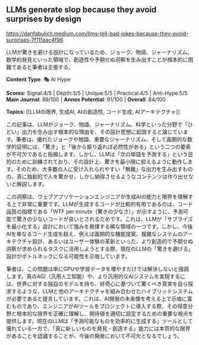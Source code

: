 ## LLMs generate slop because they avoid surprises by design

https://danfabulich.medium.com/llms-tell-bad-jokes-because-they-avoid-surprises-7f111aac4f96

LLMが驚きを避ける設計になっているため、ジョーク、物語、ジャーナリズム、数学的発見といった領域で、創造性や予期せぬ洞察を生み出すことが根本的に困難であると筆者は主張する。

**Content Type**: 🎭 AI Hype

**Scores**: Signal:4/5 | Depth:3/5 | Unique:5/5 | Practical:4/5 | Anti-Hype:5/5
**Main Journal**: 89/100 | **Annex Potential**: 91/100 | **Overall**: 84/100

**Topics**: [[LLMの限界, 生成AI, AIの創造性, コード生成, AIアーキテクチャ]]

この記事は、LLMがジョーク、物語、ジャーナリズム、科学といった分野で「ひどい」出力を生み出す根本的な理由を、その設計思想に起因すると論じています。筆者は、優れたジョークや物語、重要なジャーナリズム、そして画期的な数学的証明には、「驚き」と「後から振り返れば必然性がある」という二つの要素が不可欠であると指摘します。しかし、LLMは「次の単語を予測する」という目的のために訓練されており、その設計上、驚きを最小限に抑えるように動作します。そのため、大多数の人に受け入れられやすい「無難」な出力を生み出すものの、真に独創的で人を驚かせ、しかし納得させるようなコンテンツは作り出せないと解説します。

この洞察は、ウェブアプリケーションエンジニアが生成AIの能力と限界を理解する上で非常に重要です。LLMが生成するコードが比較的有用であるのは、コード品質の指標である「WTF per minute（驚きの少なさ）」が示すように、予測可能で驚きの少ないコードが良いとされるためです。これは、LLMが「サプライズを最小化する」設計において強みを発揮する稀な領域の一つです。しかし、今後AIを単なるコード生成を超え、例えば画期的な機能提案、複雑なシステムのアーキテクチャ設計、あるいはユーザー体験の革新といった、より創造的で予期せぬ洞察が求められるタスクに活用しようとする際、現在のLLMの「驚きを避ける」設計がボトルネックになる可能性を示唆しています。

筆者は、この問題は単にGPUや学習データを増やすだけでは解決しないと強調します。真のAGI（汎用人工知能）や、より汎用的なAIシステムを実現するには、世界に対する独自のモデルを持ち、好奇心に基づいて驚くべき真実を自ら探求するような、LLMと他のアーキテクチャを組み合わせたハイブリッドシステムが必要であると提言しています。これは、AI開発の未来像を考える上で示唆に富むものであり、エンジニアがAIツールをプロジェクトに導入する際、その得意分野と根本的な限界を正確に理解し、期待値を適切に設定するための重要な視点を提供します。現在のLLMは「予測可能なものを効率的に生成する」ツールとして優れている一方で、「真に新しいものを発見・創造する」能力には本質的な限界があることを認識することが、今後の開発において不可欠となるでしょう。